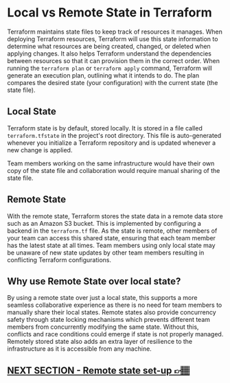 # Local vs Remote State in Terraform

Terraform maintains state files to keep track of resources it manages. When deploying Terraform resources, Terraform will use this state information to determine what resources are being created, changed, or deleted when applying changes. It also helps Terraform understand the dependencies between resources so that it can provision them in the correct order.
When running the `terraform plan` or `terraform apply` command, Terraform will generate an execution plan, outlining what it intends to do. The plan compares the desired state (your configuration) with the current state (the state file).

## Local State

Terraform state is by default, stored locally. It is stored in a file called `terraform.tfstate` in the project's root directory. This file is auto-generated whenever you initialize a Terraform repository and is updated whenever a new change is applied.

Team members working on the same infrastructure would have their own copy of the state file and collaboration would require manual sharing of the state file.

## Remote State

With the remote state, Terraform stores the state data in a remote data store such as an Amazon S3 bucket. This is implemented by configuring a backend in the `terraform.tf` file. As the state is remote, other members of your team can access this shared state, ensuring that each team member has the latest state at all times.
Team members using only local state may be unaware of new state updates by other team members resulting in conflicting Terraform configurations.

## Why use Remote State over local state?

By using a remote state over just a local state, this supports a more seamless collaborative experience as there is no need for team members to manually share their local states. Remote states also provide concurrency safety through state locking mechanisms which prevents different team members from concurrently modifying the same state. Without this, conflicts and race conditions could emerge if state is not properly managed. Remotely stored state also adds an extra layer of resilience to the infrastructure as it is accessible from any machine.

## [NEXT SECTION - Remote state set-up 👉🏽](04-remote-state-set-up.md)
